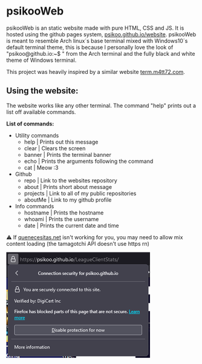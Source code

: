 
# psikooWeb

psikooWeb is an static website made with pure HTML, CSS and JS. It is hosted using the github pages system, [psikoo.github.io/website](https://psikoo.github.io/website/). psikooWeb is meant to resemble Arch linux´s base terminal mixed with Windows10´s default terminal theme, this is because I personally love the look of "psikoo[]()@github.io:~$ " from the Arch terminal and the fully black and white theme of Windows terminal.

This project was heavily inspired by a similar website [term.m4tt72.com](https://term.m4tt72.com/).

## Using the website:

The website works like any other terminal. The command "help" prints out a list off available commands.

**List of commands:**

- Utility commands
    - help          | Prints out this message
    - clear         | Clears the screen
    - banner        | Prints the terminal banner
    - echo          | Prints the arguments following the command
    - cat           | Meow :3
- Github
    - repo          | Link to the websites repository
    - about         | Prints short about message
    - projects      | Link to all of my public repositories
    - aboutMe       | Link to my github profile
- Info commands     
    - hostname      | Prints the hostname
    - whoami        | Prints the username
    - date          | Prints the current date and time


⚠ If [quenecesitas.net](https://quenecesitas.net) isn't working for you, you may need to allow mix content loading (the tamagotchi API doesn't use https rn)

![img](https://github.com/psikoo/LeagueClientStats/blob/main/assets/mixedContent.png)
